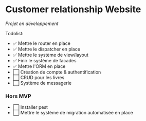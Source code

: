 # Customer relationship Website

*Projet en développement*

Todolist:

- ✅ Mettre le router en place 
- ✅ Mettre le dispatcher en place
- ✅ Mettre le système de view/layout
- ✅ Finir le système de facades
- ✅ Mettre l'ORM en place
- ⬜ Création de compte & authentification
- ⬜ CRUD pour les livres
- ⬜ Système de messagerie

### Hors MVP
- ⬜ Installer pest
- ⬜ Mettre le système de migration automatisée en place
